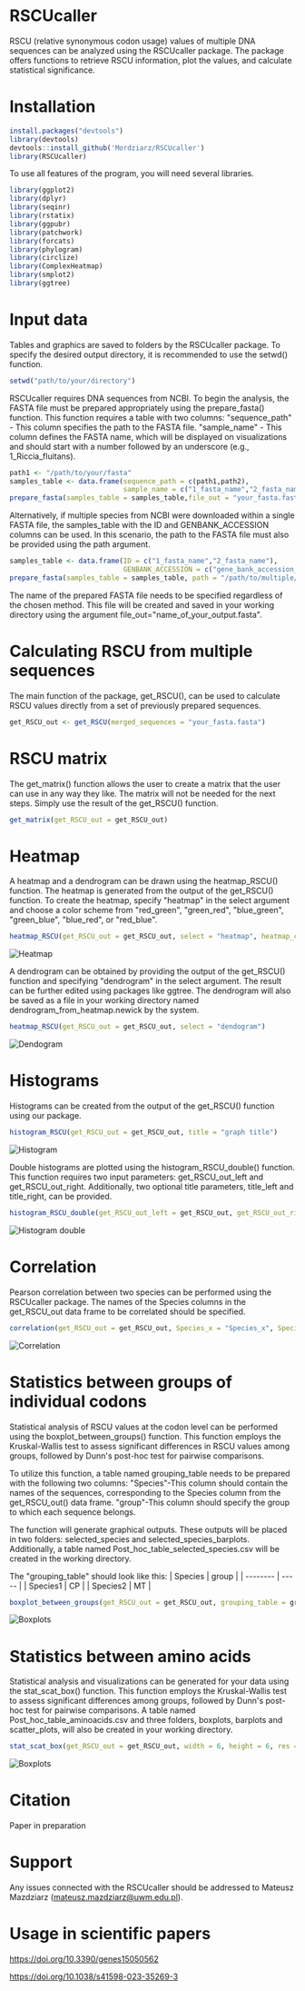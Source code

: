# RSCUcaller

RSCU (relative synonymous codon usage) values of multiple DNA sequences can be analyzed using the RSCUcaller package. The package offers functions to retrieve RSCU information, plot the values, and calculate statistical significance.

# Installation

```r
install.packages("devtools")
library(devtools)
devtools::install_github('Mordziarz/RSCUcaller')
library(RSCUcaller)
```
To use all features of the program, you will need several libraries.

```r
library(ggplot2)
library(dplyr)
library(seqinr)
library(rstatix)
library(ggpubr)
library(patchwork)
library(forcats)
library(phylogram)
library(circlize)
library(ComplexHeatmap)
library(smplot2)
library(ggtree)
```


# Input data 

Tables and graphics are saved to folders by the RSCUcaller package. To specify the desired output directory, it is recommended to use the setwd() function.

```r
setwd("path/to/your/directory")
```

RSCUcaller requires DNA sequences from NCBI. To begin the analysis, the FASTA file must be prepared appropriately using the prepare_fasta() function. This function requires a table with two columns:
"sequence_path" - This column specifies the path to the FASTA file.
"sample_name" - This column defines the FASTA name, which will be displayed on visualizations and should start with a number followed by an underscore (e.g., 1_Riccia_fluitans).

```r
path1 <- "/path/to/your/fasta"
samples_table <- data.frame(sequence_path = c(path1,path2),
                            sample_name = c("1_fasta_name","2_fasta_name"))
prepare_fasta(samples_table = samples_table,file_out = "your_fasta.fasta")
```
Alternatively, if multiple species from NCBI were downloaded within a single FASTA file, the samples_table with the ID and GENBANK_ACCESSION columns can be used. In this scenario, the path to the FASTA file must also be provided using the path argument.

```r
samples_table <- data.frame(ID = c("1_fasta_name","2_fasta_name"),
                            GENBANK_ACCESSION = c("gene_bank_accession_id_1","gene_bank_accession_id_2"))
prepare_fasta(samples_table = samples_table, path = "/path/to/multiple/sequence/fasta", file_out = "your_fasta.fasta")
```
The name of the prepared FASTA file needs to be specified regardless of the chosen method. This file will be created and saved in your working directory using the argument file_out="name_of_your_output.fasta".

# Calculating RSCU from multiple sequences

The main function of the package, get_RSCU(), can be used to calculate RSCU values directly from a set of previously prepared sequences.

```r
get_RSCU_out <- get_RSCU(merged_sequences = "your_fasta.fasta")
```

# RSCU matrix

The get_matrix() function allows the user to create a matrix that the user can use in any way they like. The matrix will not be needed for the next steps. Simply use the result of the get_RSCU() function.

```r
get_matrix(get_RSCU_out = get_RSCU_out)
```

# Heatmap

A heatmap and a dendrogram can be drawn using the heatmap_RSCU() function. The heatmap is generated from the output of the get_RSCU() function. To create the heatmap, specify "heatmap" in the select argument and choose a color scheme from "red_green", "green_red", "blue_green", "green_blue", "blue_red", or "red_blue".

```r
heatmap_RSCU(get_RSCU_out = get_RSCU_out, select = "heatmap", heatmap_color = "red_blue")
```

![Heatmap](graphs/heatmap.png)

A dendrogram can be obtained by providing the output of the get_RSCU() function and specifying "dendrogram" in the select argument. The result can be further edited using packages like ggtree. The dendrogram will also be saved as a file in your working directory named dendrogram_from_heatmap.newick by the system.

```r
heatmap_RSCU(get_RSCU_out = get_RSCU_out, select = "dendogram")
```
![Dendogram](graphs/dendogram.png)

# Histograms

Histograms can be created from the output of the get_RSCU() function using our package.

```r
histogram_RSCU(get_RSCU_out = get_RSCU_out, title = "graph title")
```

![Histogram](graphs/histogram.png)

Double histograms are plotted using the histogram_RSCU_double() function. This function requires two input parameters: get_RSCU_out_left and get_RSCU_out_right. Additionally, two optional title parameters, title_left and title_right, can be provided.

```r
histogram_RSCU_double(get_RSCU_out_left = get_RSCU_out, get_RSCU_out_right = get_RSCU_out, title_left = "left title", title_right = "right title")
```

![Histogram double](graphs/histogram_double.png)

# Correlation

Pearson correlation between two species can be performed using the RSCUcaller package. The names of the Species columns in the get_RSCU_out data frame to be correlated should be specified.

```r
correlation(get_RSCU_out = get_RSCU_out, Species_x = "Species_x", Species_y = "Species_y", xlab = "title of x lab", ylab = "title of y lab")
```

![Correlation](graphs/correlation.png)

# Statistics between groups of individual codons

Statistical analysis of RSCU values at the codon level can be performed using the boxplot_between_groups() function. This function employs the Kruskal-Wallis test to assess significant differences in RSCU values among groups, followed by Dunn's post-hoc test for pairwise comparisons.

To utilize this function, a table named grouping_table needs to be prepared with the following two columns:
"Species"-This column should contain the names of the sequences, corresponding to the Species column from the get_RSCU_out() data frame.
"group"-This column should specify the group to which each sequence belongs.

The function will generate graphical outputs. These outputs will be placed in two folders: selected_species and selected_species_barplots. Additionally, a table named Post_hoc_table_selected_species.csv will be created in the working directory.


The "grouping_table" should look like this: 
| Species  | group |
| -------- | ----- |
| Species1  | CP  |
| Species2  | MT  |

```r
boxplot_between_groups(get_RSCU_out = get_RSCU_out, grouping_table = grouping_table, width = 6, height = 6, xlab = "title of x lab", res = 300)
```
![Boxplots](graphs/agc.png)

# Statistics between amino acids

Statistical analysis and visualizations can be generated for your data using the stat_scat_box() function. This function employs the Kruskal-Wallis test to assess significant differences among groups, followed by Dunn's post-hoc test for pairwise comparisons. A table named Post_hoc_table_aminoacids.csv and three folders, boxplots, barplots and scatter_plots, will also be created in your working directory.

```r
stat_scat_box(get_RSCU_out = get_RSCU_out, width = 6, height = 6, res = 300)
```
![Boxplots](graphs/Ala.png)

# Citation

Paper in preparation

# Support
Any issues connected with the RSCUcaller should be addressed to Mateusz Mazdziarz (mateusz.mazdziarz@uwm.edu.pl).

# Usage in scientific papers

https://doi.org/10.3390/genes15050562

https://doi.org/10.1038/s41598-023-35269-3
